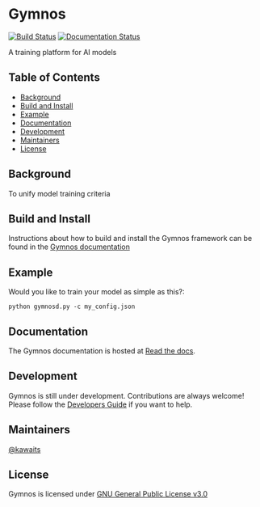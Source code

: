 # Gymnos
[![Build Status](https://dev.azure.com/pablolopezcoya/gymnos/_apis/build/status/Telefonica.gymnos-master?branchName=master)](https://dev.azure.com/pablolopezcoya/gymnos/_build/latest?definitionId=3&branchName=master)
[![Documentation Status](https://readthedocs.org/projects/gymnos/badge/?version=latest)](https://gymnos.readthedocs.io/en/latest/?badge=latest)

A training platform for AI models

## Table of Contents

- [Background](#background)
- [Build and Install](#build-and-install)
- [Example](#example)
- [Documentation](#documentation)
- [Development](#development)
- [Maintainers](#maintainers)
- [License](#license)

## Background

To unify model training criteria 

## Build and Install

Instructions about how to build and install the Gymnos framework can be found in the [Gymnos documentation](https://gymnos.readthedocs.io/en/latest/)


## Example

Would you like to train your model as simple as this?:

```
python gymnosd.py -c my_config.json

```

## Documentation

The Gymnos documentation is hosted at [Read the docs](https://gymnos.readthedocs.io/en/latest/).

## Development

Gymnos is still under development. Contributions are always welcome!
Please follow the
[Developers Guide](https://contributing.html)
if you want to help.

## Maintainers
[@kawaits](https://github.com/kawaits)

## License
Gymnos is licensed under [GNU General Public License v3.0](LICENSE.txt)
